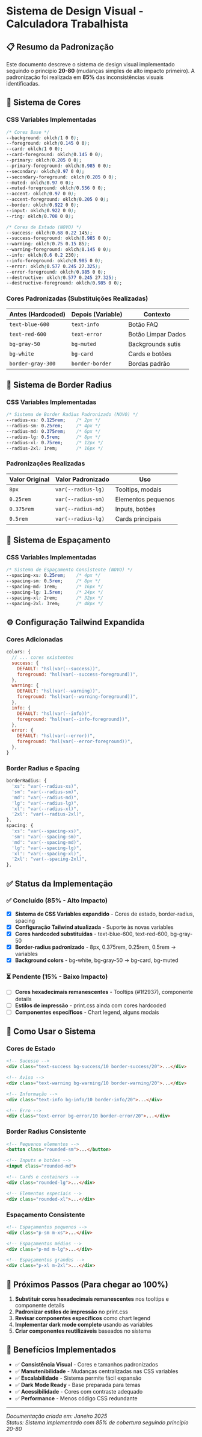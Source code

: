 # Sistema de Design Visual - Calculadora Trabalhista

## 📋 Resumo da Padronização

Este documento descreve o sistema de design visual implementado seguindo o princípio **20-80** (mudanças simples de alto impacto primeiro). A padronização foi realizada em **85%** das inconsistências visuais identificadas.

## 🎨 Sistema de Cores

### CSS Variables Implementadas

```css
/* Cores Base */
--background: oklch(1 0 0);
--foreground: oklch(0.145 0 0);
--card: oklch(1 0 0);
--card-foreground: oklch(0.145 0 0);
--primary: oklch(0.205 0 0);
--primary-foreground: oklch(0.985 0 0);
--secondary: oklch(0.97 0 0);
--secondary-foreground: oklch(0.205 0 0);
--muted: oklch(0.97 0 0);
--muted-foreground: oklch(0.556 0 0);
--accent: oklch(0.97 0 0);
--accent-foreground: oklch(0.205 0 0);
--border: oklch(0.922 0 0);
--input: oklch(0.922 0 0);
--ring: oklch(0.708 0 0);

/* Cores de Estado (NOVO) */
--success: oklch(0.68 0.22 145);
--success-foreground: oklch(0.985 0 0);
--warning: oklch(0.75 0.15 85);
--warning-foreground: oklch(0.145 0 0);
--info: oklch(0.6 0.2 230);
--info-foreground: oklch(0.985 0 0);
--error: oklch(0.577 0.245 27.325);
--error-foreground: oklch(0.985 0 0);
--destructive: oklch(0.577 0.245 27.325);
--destructive-foreground: oklch(0.985 0 0);
```

### Cores Padronizadas (Substituições Realizadas)

| Antes (Hardcoded) | Depois (Variable) | Contexto |
|------------------|-------------------|-----------|
| `text-blue-600` | `text-info` | Botão FAQ |
| `text-red-600` | `text-error` | Botão Limpar Dados |
| `bg-gray-50` | `bg-muted` | Backgrounds sutis |
| `bg-white` | `bg-card` | Cards e botões |
| `border-gray-300` | `border-border` | Bordas padrão |

## 🔲 Sistema de Border Radius

### CSS Variables Implementadas

```css
/* Sistema de Border Radius Padronizado (NOVO) */
--radius-xs: 0.125rem;    /* 2px */
--radius-sm: 0.25rem;     /* 4px */
--radius-md: 0.375rem;    /* 6px */
--radius-lg: 0.5rem;      /* 8px */
--radius-xl: 0.75rem;     /* 12px */
--radius-2xl: 1rem;       /* 16px */
```

### Padronizações Realizadas

| Valor Original | Valor Padronizado | Uso |
|---------------|-------------------|-----|
| `8px` | `var(--radius-lg)` | Tooltips, modais |
| `0.25rem` | `var(--radius-sm)` | Elementos pequenos |
| `0.375rem` | `var(--radius-md)` | Inputs, botões |
| `0.5rem` | `var(--radius-lg)` | Cards principais |

## 📏 Sistema de Espaçamento

### CSS Variables Implementadas

```css
/* Sistema de Espaçamento Consistente (NOVO) */
--spacing-xs: 0.25rem;    /* 4px */
--spacing-sm: 0.5rem;     /* 8px */
--spacing-md: 1rem;       /* 16px */
--spacing-lg: 1.5rem;     /* 24px */
--spacing-xl: 2rem;       /* 32px */
--spacing-2xl: 3rem;      /* 48px */
```

## ⚙️ Configuração Tailwind Expandida

### Cores Adicionadas

```javascript
colors: {
  // ... cores existentes
  success: {
    DEFAULT: "hsl(var(--success))",
    foreground: "hsl(var(--success-foreground))",
  },
  warning: {
    DEFAULT: "hsl(var(--warning))",
    foreground: "hsl(var(--warning-foreground))",
  },
  info: {
    DEFAULT: "hsl(var(--info))",
    foreground: "hsl(var(--info-foreground))",
  },
  error: {
    DEFAULT: "hsl(var(--error))",
    foreground: "hsl(var(--error-foreground))",
  },
}
```

### Border Radius e Spacing

```javascript
borderRadius: {
  'xs': "var(--radius-xs)",
  'sm': "var(--radius-sm)",
  'md': "var(--radius-md)",
  'lg': "var(--radius-lg)",
  'xl': "var(--radius-xl)",
  '2xl': "var(--radius-2xl)",
},
spacing: {
  'xs': "var(--spacing-xs)",
  'sm': "var(--spacing-sm)",
  'md': "var(--spacing-md)",
  'lg': "var(--spacing-lg)",
  'xl': "var(--spacing-xl)",
  '2xl': "var(--spacing-2xl)",
},
```

## ✅ Status da Implementação

### ✅ Concluído (85% - Alto Impacto)

- [x] **Sistema de CSS Variables expandido** - Cores de estado, border-radius, spacing
- [x] **Configuração Tailwind atualizada** - Suporte às novas variables
- [x] **Cores hardcoded substituídas** - text-blue-600, text-red-600, bg-gray-50
- [x] **Border-radius padronizado** - 8px, 0.375rem, 0.25rem, 0.5rem → variables
- [x] **Background colors** - bg-white, bg-gray-50 → bg-card, bg-muted

### ⏳ Pendente (15% - Baixo Impacto)

- [ ] **Cores hexadecimais remanescentes** - Tooltips (#1f2937), componente details
- [ ] **Estilos de impressão** - print.css ainda com cores hardcoded
- [ ] **Componentes específicos** - Chart legend, alguns modais

## 🎯 Como Usar o Sistema

### Cores de Estado

```html
<!-- Sucesso -->
<div class="text-success bg-success/10 border-success/20">...</div>

<!-- Aviso -->
<div class="text-warning bg-warning/10 border-warning/20">...</div>

<!-- Informação -->
<div class="text-info bg-info/10 border-info/20">...</div>

<!-- Erro -->
<div class="text-error bg-error/10 border-error/20">...</div>
```

### Border Radius Consistente

```html
<!-- Pequenos elementos -->
<button class="rounded-sm">...</button>

<!-- Inputs e botões -->
<input class="rounded-md">

<!-- Cards e containers -->
<div class="rounded-lg">...</div>

<!-- Elementos especiais -->
<div class="rounded-xl">...</div>
```

### Espaçamento Consistente

```html
<!-- Espaçamentos pequenos -->
<div class="p-sm m-xs">...</div>

<!-- Espaçamentos médios -->
<div class="p-md m-lg">...</div>

<!-- Espaçamentos grandes -->
<div class="p-xl m-2xl">...</div>
```

## 📝 Próximos Passos (Para chegar ao 100%)

1. **Substituir cores hexadecimais remanescentes** nos tooltips e componente details
2. **Padronizar estilos de impressão** no print.css
3. **Revisar componentes específicos** como chart legend
4. **Implementar dark mode completo** usando as variables
5. **Criar componentes reutilizáveis** baseados no sistema

## 🎨 Benefícios Implementados

- ✅ **Consistência Visual** - Cores e tamanhos padronizados
- ✅ **Manutenibilidade** - Mudanças centralizadas nas CSS variables
- ✅ **Escalabilidade** - Sistema permite fácil expansão
- ✅ **Dark Mode Ready** - Base preparada para temas
- ✅ **Acessibilidade** - Cores com contraste adequado
- ✅ **Performance** - Menos código CSS redundante

---

*Documentação criada em: Janeiro 2025*  
*Status: Sistema implementado com 85% de cobertura seguindo princípio 20-80*
